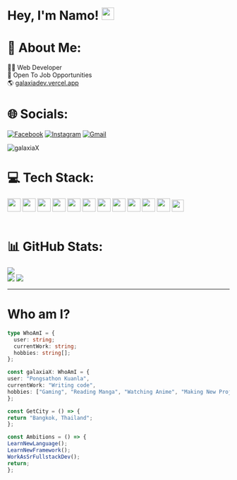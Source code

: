 # Hey, I'm Namo! <img src="https://media.giphy.com/media/hvRJCLFzcasrR4ia7z/giphy.gif" width="28px" height="28px">

# 💫 About Me:

👨‍💻 Web Developer<br>💼 Open To Job Opportunities<br>🌎 [galaxiadev.vercel.app](https://galaxiadev.vercel.app)
<br>

# 🌐 Socials:

[![Facebook](https://img.shields.io/badge/Facebook-%231771E6.svg?logo=Facebook&logoColor=white)](https://www.facebook.com/namo.pongsathon) [![Instagram](https://img.shields.io/badge/Instagram-%23E4405F.svg?logo=Instagram&logoColor=white)](https://www.instagram.com/na_pongsathon) [![Gmail](https://img.shields.io/badge/Gmail-%23EA4335.svg?logo=Gmail&logoColor=white)](mailto:pongsathon149@gmail.com)

<p align="left"> <img src="https://komarev.com/ghpvc/?username=galaxiax" alt="galaxiaX" /> </p>


# 💻 Tech Stack:

<img src = 'https://icon.icepanel.io/Technology/svg/HTML5.svg' width='30'/> <img src = 
'https://icon.icepanel.io/Technology/svg/CSS3.svg' width='30'/> <img src = 
'https://icon.icepanel.io/Technology/svg/Sass.svg' height='30'/> <img src = 
'https://icon.icepanel.io/Technology/svg/Tailwind-CSS.svg' width='30'/> <img src = 
'https://icon.icepanel.io/Technology/svg/JavaScript.svg' width='30'/> <img src = 
'https://icon.icepanel.io/Technology/svg/TypeScript.svg' width='30'/> <img src = 
'https://icon.icepanel.io/Technology/svg/Node.js.svg' width='30'/> <img src = 
'https://icon.icepanel.io/Technology/png-shadow-512/Express.png' width='30'/> <img src = 
'https://icon.icepanel.io/Technology/svg/React.svg' width='30'/> <img src = 
'https://icon.icepanel.io/Technology/png-shadow-512/Next.js.png' width='30'/> <img src = 
'https://icon.icepanel.io/Technology/svg/MongoDB.svg' width='30'/> <img src = 
'https://cdn.worldvectorlogo.com/logos/prisma-4.svg' width='27'/>
<br><br>


# 📊 GitHub Stats:
![](https://github-readme-stats.vercel.app/api/top-langs/?username=galaxiaX&theme=dark&hide_border=false&include_all_commits=false&count_private=false&layout=compact)<br/> ![](https://github-readme-stats.vercel.app/api?username=galaxiaX&theme=dark&hide_border=false&include_all_commits=false&count_private=false)
![](https://github-readme-streak-stats.herokuapp.com/?user=galaxiaX&theme=dark&hide_border=false)

---

# Who am I?

```typescript
type WhoAmI = {
  user: string;
  currentWork: string;
  hobbies: string[];
};

const galaxiaX: WhoAmI = {
user: "Pongsathon Kuanla",
currentWork: "Writing code",
hobbies: ["Gaming", "Reading Manga", "Watching Anime", "Making New Project"],
};

const GetCity = () => {
return "Bangkok, Thailand";
};

const Ambitions = () => {
LearnNewLanguage();
LearnNewFramework();
WorkAsSrFullstackDev();
return;
};

```

